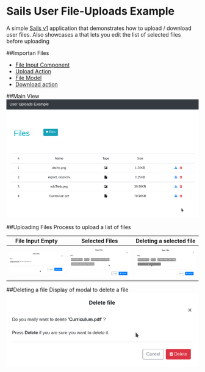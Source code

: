 # Sails User File-Uploads Example

A simple [Sails v1](https://sailsjs.com) application that demonstrates how to upload / download user files.
Also showcases a  that lets you edit the list of selected files before uploading

##Importan Files
* [File Input Component ](https://github.com/pinzon/sails-file-upload-example/blob/master/assets/js/components/file-inputs.component.js)
* [Upload Action ](https://github.com/pinzon/sails-file-upload-example/blob/master/api/controllers/upload-files.js)
* [File Model ](https://github.com/pinzon/sails-file-upload-example/blob/master/api/models/File.js)
* [Download action ](https://github.com/pinzon/sails-file-upload-example/blob/master/api/controllers/download-file.js)

##Main View
![Main view](https://raw.githubusercontent.com/pinzon/sails-file-upload-example/master/screenshots/main.png  "Main view")
 
##Uploading Files
Process to upload a list of files

|  File Input Empty | Selected Files   | Deleting a selected file |
|---|---|---|
|![Empty](https://raw.githubusercontent.com/pinzon/sails-file-upload-example/master/screenshots/upload-empty.png  "Empty input")|![Selected file](https://raw.githubusercontent.com/pinzon/sails-file-upload-example/master/screenshots/upload-selecting.png  "Selected files")|![Deleting selection](https://raw.githubusercontent.com/pinzon/sails-file-upload-example/master/screenshots/upload-deleting.png "Deleting selection")|

##Deleting a file
Display of modal to delete a file
![Deleting file](https://raw.githubusercontent.com/pinzon/sails-file-upload-example/master/screenshots/deleting-file.png  "Deleting ile")